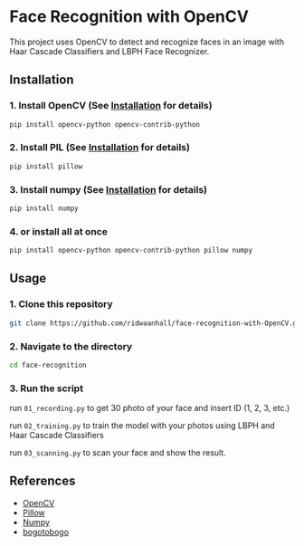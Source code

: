 ﻿# Face Recognition with OpenCV

This project uses OpenCV to detect and recognize faces in an image with Haar Cascade Classifiers and LBPH Face Recognizer.

## Installation

### 1. Install OpenCV (See [Installation](https://opencv.org/install/) for details)

```bash
pip install opencv-python opencv-contrib-python 
```

### 2. Install PIL (See [Installation](https://pillow.readthedocs.io/en/stable/installation.html) for details)

```bash
pip install pillow
```

### 3. Install numpy (See [Installation](https://numpy.org/install/) for details)

```bash
pip install numpy
```

### 4. or install all at once

```bash
pip install opencv-python opencv-contrib-python pillow numpy
```

## Usage

### 1. Clone this repository

```bash
git clone https://github.com/ridwaanhall/face-recognition-with-OpenCV.git
```

### 2. Navigate to the directory

```bash
cd face-recognition
```

### 3. Run the script

run `01_recording.py` to get 30 photo of your face and insert ID (1, 2, 3, etc.)

run `02_training.py` to train the model with your photos using LBPH and Haar Cascade Classifiers

run `03_scanning.py` to scan your face and show the result.

## References

- [OpenCV](https://opencv.org/)
- [Pillow](https://pillow.readthedocs.io/)
- [Numpy](https://numpy.org/)
- [bogotobogo](https://www.bogotobogo.com/python/OpenCV_Python/python_opencv3_Image_Object_Detection_Face_Detection_Haar_Cascade_Classifiers.php)
